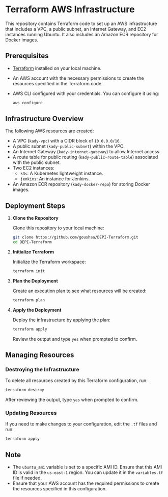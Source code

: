 # Terraform AWS Infrastructure

This repository contains Terraform code to set up an AWS infrastructure that includes a VPC, a public subnet, an Internet Gateway, and EC2 instances running Ubuntu. It also includes an Amazon ECR repository for Docker images.

## Prerequisites

- [Terraform](https://www.terraform.io/downloads.html) installed on your local machine.
- An AWS account with the necessary permissions to create the resources specified in the Terraform code.
- AWS CLI configured with your credentials. You can configure it using:

    ```bash
    aws configure
    ```

## Infrastructure Overview

The following AWS resources are created:

- A VPC (`kady-vpc`) with a CIDR block of `10.0.0.0/16`.
- A public subnet (`kady-public-subnet`) within the VPC.
- An Internet Gateway (`kady-internet-gateway`) to allow Internet access.
- A route table for public routing (`kady-public-route-table`) associated with the public subnet.
- Two EC2 instances:
  - `k3s`: A Kubernetes lightweight instance.
  - `jenkins`: An instance for Jenkins.
- An Amazon ECR repository (`kady-docker-repo`) for storing Docker images.

## Deployment Steps

1. **Clone the Repository**

   Clone this repository to your local machine:

   ```bash
   git clone https://github.com/goushaa/DEPI-Terraform.git
   cd DEPI-Terraform
   ```

2. **Initialize Terraform**

   Initialize the Terraform workspace:

   ```bash
   terraform init
   ```

3. **Plan the Deployment**

   Create an execution plan to see what resources will be created:

   ```bash
   terraform plan
   ```   

4. **Apply the Deployment**

   Deploy the infrastructure by applying the plan:

   ```bash
   terraform apply
   ```    
   Review the output and type `yes` when prompted to confirm.

## Managing Resources

### Destroying the Infrastructure

To delete all resources created by this Terraform configuration, run:

```bash
terraform destroy
```
After reviewing the output, type `yes` when prompted to confirm.

### Updating Resources

If you need to make changes to your configuration, edit the `.tf` files and run:

```bash
terraform apply
```

## Note

- The `ubuntu_ami` variable is set to a specific AMI ID. Ensure that this AMI ID is valid in the `us-east-1` region. You can update it in the `variables.tf` file if needed.
- Ensure that your AWS account has the required permissions to create the resources specified in this configuration.

